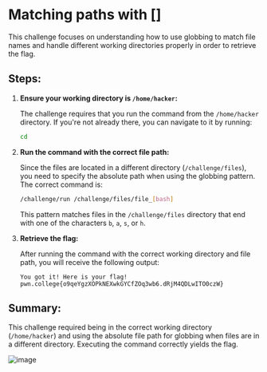 # Matching paths with []

This challenge focuses on understanding how to use globbing to match file names and handle different working directories properly in order to retrieve the flag.

## Steps:

1. **Ensure your working directory is `/home/hacker`:**

    The challenge requires that you run the command from the `/home/hacker` directory. If you're not already there, you can navigate to it by running:

    ```bash
    cd
    ```

2. **Run the command with the correct file path:**

    Since the files are located in a different directory (`/challenge/files`), you need to specify the absolute path when using the globbing pattern. The correct command is:

    ```bash
    /challenge/run /challenge/files/file_[bash]
    ```

    This pattern matches files in the `/challenge/files` directory that end with one of the characters `b`, `a`, `s`, or `h`.

3. **Retrieve the flag:**

    After running the command with the correct working directory and file path, you will receive the following output:

    ```
    You got it! Here is your flag!
    pwn.college{o9qeYgzXOPkNEXwkGYCfZOq3wb6.dRjM4QDLwITO0czW}
    ```

## Summary:

This challenge required being in the correct working directory (`/home/hacker`) and using the absolute file path for globbing when files are in a different directory. Executing the command correctly yields the flag.

![image](https://github.com/user-attachments/assets/ce3546e9-e47d-4156-b08f-d6c5fd3f194d)

